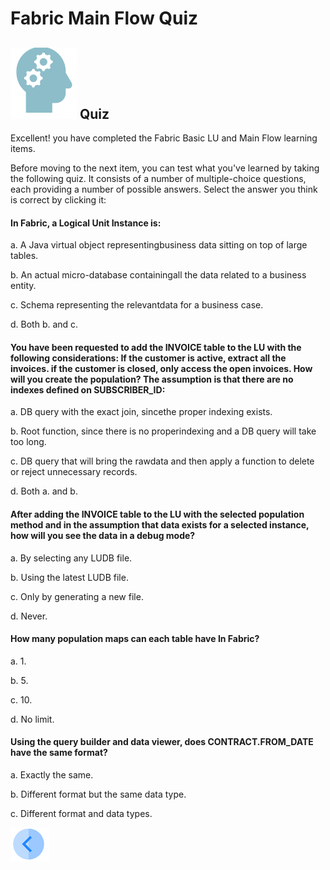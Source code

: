 
#  Fabric Main Flow Quiz

## ![](/academy/Training_Level_1/03_fabric_basic_LU/images/Quiz.png) Quiz

Excellent! you have completed the Fabric Basic LU and Main Flow learning items.

 

Before moving to the next item, you can test what you've learned by taking the following quiz. It consists of a number of multiple-choice questions, each providing a number of possible answers. Select the answer you think is correct by clicking it:

 

####  In Fabric, a Logical Unit Instance is:

a.     A Java virtual object representingbusiness data sitting on top of large tables. 

b.     An actual micro-database containingall the data related to a business entity. 

c.     Schema representing the relevantdata for a business case.

d.     Both b. and c. 

#### You have been requested to add the INVOICE table to the LU with the following considerations: If the customer is active, extract all the invoices. if the customer is closed, only access the open invoices. How will you create the population?  The assumption is that there are no indexes defined on SUBSCRIBER_ID:

a.     DB query with the exact join, sincethe proper indexing exists.

b.     Root function, since there is no properindexing and a DB query will take too long.

c.     DB query that will bring the rawdata and then apply a function to delete or reject unnecessary records.

d.     Both a. and b.

 

#### After adding the INVOICE table to the LU with the selected population method and in the assumption that data exists for a selected instance,  how will you see the data in a debug mode?

a.     By selecting any LUDB file.

b.     Using the latest LUDB file.

c.     Only by generating a new file.

d.     Never.

#### How many population maps can each table have In Fabric? 

a.    1.

b.    5.

c.    10.

d.    No limit. 

#### Using the query builder and data viewer, does CONTRACT.FROM_DATE have the same format?

a.     Exactly the same.

b.     Different format but the same data type.

c.     Different format and data types.




 [![Previous](/articles/images/Previous.png)](/academy/Training_Level_1/03_fabric_basic_LU/06_table_population_and_sync_strategies.md)


